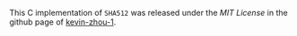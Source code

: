 This C implementation of `SHA512` was released under the *MIT License* in the github page of [kevin-zhou-1](https://github.com/kevin-zhou-1/sha512-c).